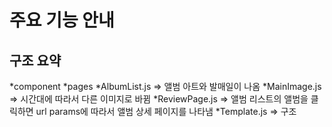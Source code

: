 주요 기능 안내
===============

구조 요약
---------------

*component
  *pages
    *AlbumList.js => 앨범 아트와 발매일이 나옴
    *MainImage.js => 시간대에 따라서 다른 이미지로 바뀜
    *ReviewPage.js => 앨범 리스트의 앨범을 클릭하면 url params에 따라서 앨범 상세 페이지를 나타냄
  *Template.js => 구조 
